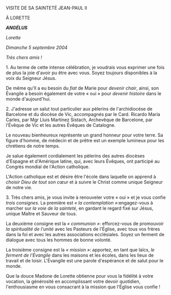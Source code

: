 VISITE DE SA SAINTETÉ JEAN-PAUL II

À LORETTE

***ANGÉLUS***

*Lorette*

*Dimanche 5 septembre 2004*

*Très chers amis !*

1. Au terme de cette intense célébration, je voudrais vous exprimer une fois de plus la joie d'avoir pu être avec vous. Soyez toujours disponibles à la voix du Seigneur Jésus.

De même qu'Il a eu besoin du *fiat* de Marie pour *devenir chair*, ainsi, son Évangile a besoin également de votre « oui » pour *devenir histoire* dans le monde d'aujourd'hui.

2. J'adresse un salut tout particulier aux pèlerins de l'archidiocèse de Barcelone et du diocèse de Vic, accompagnés par le Card. Ricardo María Carles, par Mgr Lluis Martínez Sistach, Archevêque de Barcelone, par l'Évêque de Vic et les autres Évêques de Catalogne.

Le nouveau bienheureux représente un grand honneur pour votre terre. Sa figure d'homme, de médecin et de prêtre est un exemple lumineux pour les chrétiens de notre temps.

Je salue également cordialement les pèlerins des autres diocèses d'Espagne et d'Amérique latine, qui, avec leurs Évêques, ont participé au Congrès mondial de l'Action catholique.

L'Action catholique est et désire être l'école dans laquelle on apprend à *choisir Dieu de tout son cœur* et à suivre le Christ comme unique Seigneur de notre vie.

3. Très chers amis, je vous invite à renouveler votre « oui » et je vous confie *trois consignes*. La première est *« *la contemplation* »*:engagez-vous à marcher sur *la voie de la sainteté*, en gardant le regard fixé sur Jésus, unique Maître et Sauveur de tous.

La deuxième consigne est la *« communion »*: efforcez-vous de promouvoir *la spiritualité de l'unité* avec les Pasteurs de l'Église, avec tous vos frères dans la foi et avec les autres associations ecclésiales. Soyez un ferment de dialogue avec tous les hommes de bonne volonté.

La troisième consigne est la *« mission »*: apportez, en tant que laïcs, *le ferment de l'Évangile* dans les maisons et les écoles, dans les lieux de travail et de loisir. L'Évangile est une parole d'espérance et de salut pour le monde.

Que la douce Madone de Lorette obtienne pour vous la fidélité à votre vocation, la générosité en accomplissant votre devoir quotidien, l'enthousiasme en vous consacrant à la mission que l'Église vous confie !